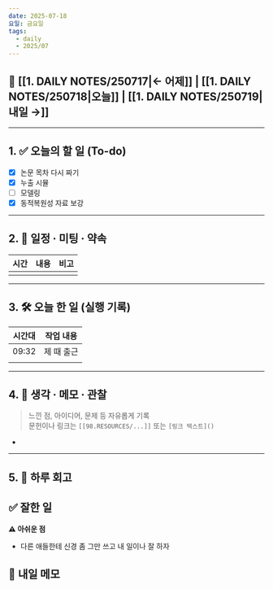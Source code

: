 ```yaml
---
date: 2025-07-18
요일: 금요일
tags:
  - daily
  - 2025/07
---
```

## 📅 [[1. DAILY NOTES/250717|← 어제]] | [[1. DAILY NOTES/250718|오늘]] | [[1. DAILY NOTES/250719|내일 →]]

---

## 1. ✅ 오늘의 할 일 (To-do)
- [x]  논문 목차 다시 짜기
- [x]  누출 시뮬
- [ ]  모델링
- [x] 동적복원성 자료 보강

---

## 2. 📌 일정 · 미팅 · 약속

| 시간  | 내용  | 비고  |
| --- | --- | --- |
|     |     |     |

---

## 3. 🛠️ 오늘 한 일 (실행 기록)

| 시간대   | 작업 내용  |
| ----- | ------ |
| 09:32 | 제 때 출근 |
|       |        |

---

## 4. 🧠 생각 · 메모 · 관찰
> 느낀 점, 아이디어, 문제 등 자유롭게 기록  
> 문헌이나 링크는 `[[98.RESOURCES/...]]` 또는 `[링크 텍스트]()`

- 

---

## 5. 🧾 하루 회고

**✅ 잘한 일**  
- 

**⚠️ 아쉬운 점**  
- 다른 애들한테 신경 좀 그만 쓰고 내 일이나 잘 하자

**📝 내일 메모**  
- 


